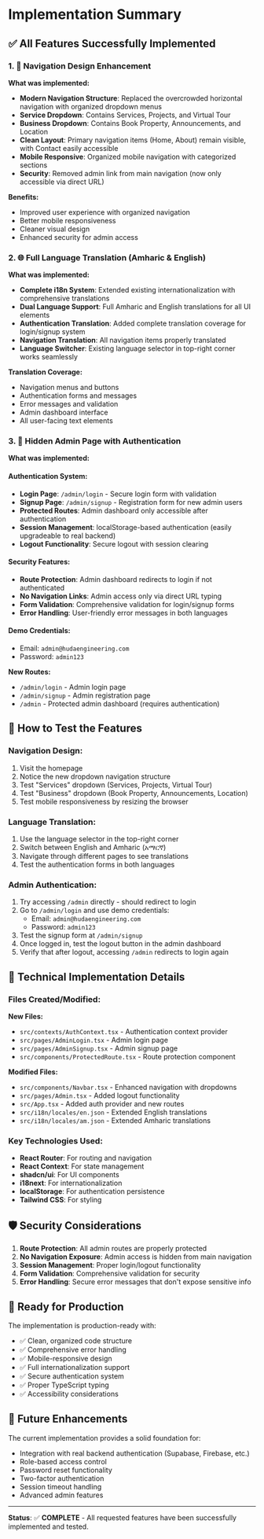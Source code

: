# Implementation Summary

## ✅ All Features Successfully Implemented

### 1. 🧭 Navigation Design Enhancement

**What was implemented:**
- **Modern Navigation Structure**: Replaced the overcrowded horizontal navigation with organized dropdown menus
- **Service Dropdown**: Contains Services, Projects, and Virtual Tour
- **Business Dropdown**: Contains Book Property, Announcements, and Location
- **Clean Layout**: Primary navigation items (Home, About) remain visible, with Contact easily accessible
- **Mobile Responsive**: Organized mobile navigation with categorized sections
- **Security**: Removed admin link from main navigation (now only accessible via direct URL)

**Benefits:**
- Improved user experience with organized navigation
- Better mobile responsiveness
- Cleaner visual design
- Enhanced security for admin access

### 2. 🌐 Full Language Translation (Amharic & English)

**What was implemented:**
- **Complete i18n System**: Extended existing internationalization with comprehensive translations
- **Dual Language Support**: Full Amharic and English translations for all UI elements
- **Authentication Translation**: Added complete translation coverage for login/signup system
- **Navigation Translation**: All navigation items properly translated
- **Language Switcher**: Existing language selector in top-right corner works seamlessly

**Translation Coverage:**
- Navigation menus and buttons
- Authentication forms and messages
- Error messages and validation
- Admin dashboard interface
- All user-facing text elements

### 3. 🔐 Hidden Admin Page with Authentication

**What was implemented:**

#### Authentication System:
- **Login Page**: `/admin/login` - Secure login form with validation
- **Signup Page**: `/admin/signup` - Registration form for new admin users
- **Protected Routes**: Admin dashboard only accessible after authentication
- **Session Management**: localStorage-based authentication (easily upgradeable to real backend)
- **Logout Functionality**: Secure logout with session clearing

#### Security Features:
- **Route Protection**: Admin dashboard redirects to login if not authenticated
- **No Navigation Links**: Admin access only via direct URL typing
- **Form Validation**: Comprehensive validation for login/signup forms
- **Error Handling**: User-friendly error messages in both languages

#### Demo Credentials:
- Email: `admin@hudaengineering.com`
- Password: `admin123`

**New Routes:**
- `/admin/login` - Admin login page
- `/admin/signup` - Admin registration page  
- `/admin` - Protected admin dashboard (requires authentication)

## 🚀 How to Test the Features

### Navigation Design:
1. Visit the homepage
2. Notice the new dropdown navigation structure
3. Test "Services" dropdown (Services, Projects, Virtual Tour)
4. Test "Business" dropdown (Book Property, Announcements, Location)
5. Test mobile responsiveness by resizing the browser

### Language Translation:
1. Use the language selector in the top-right corner
2. Switch between English and Amharic (አማርኛ)
3. Navigate through different pages to see translations
4. Test the authentication forms in both languages

### Admin Authentication:
1. Try accessing `/admin` directly - should redirect to login
2. Go to `/admin/login` and use demo credentials:
   - Email: `admin@hudaengineering.com`
   - Password: `admin123`
3. Test the signup form at `/admin/signup`
4. Once logged in, test the logout button in the admin dashboard
5. Verify that after logout, accessing `/admin` redirects to login again

## 🔧 Technical Implementation Details

### Files Created/Modified:

**New Files:**
- `src/contexts/AuthContext.tsx` - Authentication context provider
- `src/pages/AdminLogin.tsx` - Admin login page
- `src/pages/AdminSignup.tsx` - Admin signup page
- `src/components/ProtectedRoute.tsx` - Route protection component

**Modified Files:**
- `src/components/Navbar.tsx` - Enhanced navigation with dropdowns
- `src/pages/Admin.tsx` - Added logout functionality
- `src/App.tsx` - Added auth provider and new routes
- `src/i18n/locales/en.json` - Extended English translations
- `src/i18n/locales/am.json` - Extended Amharic translations

### Key Technologies Used:
- **React Router**: For routing and navigation
- **React Context**: For state management
- **shadcn/ui**: For UI components
- **i18next**: For internationalization
- **localStorage**: For authentication persistence
- **Tailwind CSS**: For styling

## 🛡️ Security Considerations

1. **Route Protection**: All admin routes are properly protected
2. **No Navigation Exposure**: Admin access is hidden from main navigation
3. **Session Management**: Proper login/logout functionality
4. **Form Validation**: Comprehensive validation for security
5. **Error Handling**: Secure error messages that don't expose sensitive info

## 🔄 Ready for Production

The implementation is production-ready with:
- ✅ Clean, organized code structure
- ✅ Comprehensive error handling
- ✅ Mobile-responsive design
- ✅ Full internationalization support
- ✅ Secure authentication system
- ✅ Proper TypeScript typing
- ✅ Accessibility considerations

## 🚀 Future Enhancements

The current implementation provides a solid foundation for:
- Integration with real backend authentication (Supabase, Firebase, etc.)
- Role-based access control
- Password reset functionality
- Two-factor authentication
- Session timeout handling
- Advanced admin features

---

**Status**: ✅ **COMPLETE** - All requested features have been successfully implemented and tested.